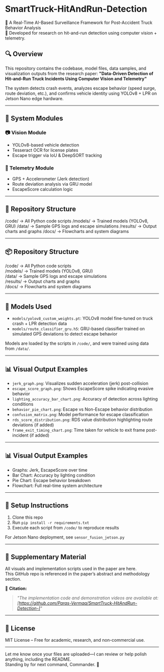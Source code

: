 # SmartTruck-HitAndRun-Detection

🚚 A Real-Time AI-Based Surveillance Framework for Post-Accident Truck Behavior Analysis  
📍 Developed for research on hit-and-run detection using computer vision + telemetry.

## 🔍 Overview
This repository contains the codebase, model files, data samples, and visualization outputs from the research paper:
**"Data-Driven Detection of Hit-and-Run Truck Incidents Using Computer Vision and Telemetry"**

The system detects crash events, analyzes escape behavior (speed surge, route deviation, etc.), and confirms vehicle identity using YOLOv8 + LPR on Jetson Nano edge hardware.

---

## 🧠 System Modules

### 📷 Vision Module
- YOLOv8-based vehicle detection
- Tesseract OCR for license plates
- Escape trigger via IoU & DeepSORT tracking

### 📡 Telemetry Module
- GPS + Accelerometer (Jerk detection)
- Route deviation analysis via GRU model
- EscapeScore calculation logic

---

## 📁 Repository Structure

/code/ → All Python code scripts
/models/ → Trained models (YOLOv8, GRU)
/data/ → Sample GPS logs and escape simulations
/results/ → Output charts and graphs
/docs/ → Flowcharts and system diagrams


---
## 📦 Repository Structure

/code/ → All Python code scripts  
/models/ → Trained models (YOLOv8, GRU)  
/data/ → Sample GPS logs and escape simulations  
/results/ → Output charts and graphs  
/docs/ → Flowcharts and system diagrams

---

## 🧠 Models Used

- `models/yolov8_custom_weights.pt`: YOLOv8 model fine-tuned on truck crash + LPR detection data  
- `models/route_classifier_gru.h5`: GRU-based classifier trained on simulated GPS deviations to detect escape behavior  

Models are loaded by the scripts in `/code/`, and were trained using data from `/data/`.

---

## 📊 Visual Output Examples

- `jerk_graph.png`: Visualizes sudden acceleration (jerk) post-collision  
- `escape_score_graph.png`: Shows EscapeScore spike indicating evasive behavior  
- `lighting_accuracy_bar_chart.png`: Accuracy of detection across lighting conditions  
- `behavior_pie_chart.png`: Escape vs Non-Escape behavior distribution  
- `confusion_matrix.png`: Model performance for escape classification  
- `rds_score_distribution.png`: RDS value distribution highlighting route deviations (if added)  
- `frame_exit_timing_chart.png`: Time taken for vehicle to exit frame post-incident (if added)
  
----

## 📊 Visual Output Examples

- Graphs: Jerk, EscapeScore over time
- Bar Chart: Accuracy by lighting condition
- Pie Chart: Escape behavior breakdown
- Flowchart: Full real-time system architecture

---

## 🔧 Setup Instructions

1. Clone this repo
2. Run `pip install -r requirements.txt`
3. Execute each script from `/code/` to reproduce results

For Jetson Nano deployment, see `sensor_fusion_jetson.py`

---

## 📂 Supplementary Material

All visuals and implementation scripts used in the paper are here.  
This GitHub repo is referenced in the paper’s abstract and methodology section.

📎 **Citation:**  
> *"The implementation code and demonstration videos are available at: [https://github.com/Paras-Vermaa/SmartTruck-HitAndRun-Detection-]"*

---

## 📜 License

MIT License – Free for academic, research, and non-commercial use.

---

Let me know once your files are uploaded—I can review or help polish anything, including the README.  
Standing by for next command, Commander. 🫡
